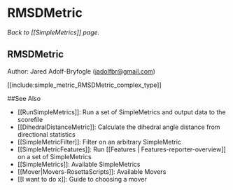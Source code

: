 # RMSDMetric
*Back to [[SimpleMetrics]] page.*
## RMSDMetric

Author: Jared Adolf-Bryfogle (jadolfbr@gmail.com)

[[include:simple_metric_RMSDMetric_complex_type]]

##See Also

* [[RunSimpleMetrics]]: Run a set of SimpleMetrics and output data to the scorefile
* [[DihedralDistanceMetric]]: Calculate the dihedral angle distance from directional statistics
* [[SimpleMetricFilter]]: Filter on an arbitrary SimpleMetric
* [[SimpleMetricFeatures]]: Run [[Features | Features-reporter-overview]] on a set of SimpleMetrics
* [[SimpleMetrics]]: Available SimpleMetrics
* [[Mover|Movers-RosettaScripts]]: Available Movers
* [[I want to do x]]: Guide to choosing a mover